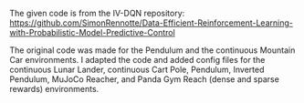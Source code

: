 The given code is from the IV-DQN repository: https://github.com/SimonRennotte/Data-Efficient-Reinforcement-Learning-with-Probabilistic-Model-Predictive-Control

The original code was made for the Pendulum and the continuous Mountain Car environments. I adapted the code and added config files for the continuous Lunar Lander, continuous Cart Pole, Pendulum, Inverted Pendulum, MuJoCo Reacher, and Panda Gym Reach (dense and sparse rewards) environments.

